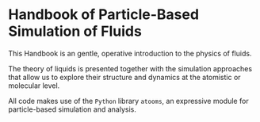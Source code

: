 # Handbook of Particle-Based Simulation of Fluids

This Handbook is an gentle, operative introduction to the physics of fluids.

The theory of liquids is presented together with the simulation approaches that allow us to explore their structure and dynamics at the atomistic or molecular level.


All code makes use of the `Python` library `atooms`, an expressive module for particle-based simulation and  analysis.
  
